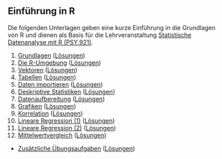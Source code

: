 ## Einführung in R

Die folgenden Unterlagen geben eine kurze Einführung in die Grundlagen von R und dienen als Basis für die Lehrveranstaltung [Statistische Datenanalyse mit R (PSY.921)](https://online.uni-graz.at/kfu_online/pl/ui/$ctx/wbLv.wbShowLVDetail?pStpSpNr=952666).

 1. [Grundlagen](https://cbrnr.quarto.pub/r-25w-01) ([Lösungen](https://cbrnr.quarto.pub/r-25w-01-solutions))
 2. [Die R-Umgebung](https://cbrnr.quarto.pub/r-25w-02) ([Lösungen](https://cbrnr.quarto.pub/r-25w-02-solutions))
 3. [Vektoren](https://cbrnr.quarto.pub/r-25w-03) ([Lösungen](https://cbrnr.quarto.pub/r-25w-03-solutions))
 4. [Tabellen](https://cbrnr.quarto.pub/r-25w-04) ([Lösungen](https://cbrnr.quarto.pub/r-25w-04-solutions))
 5. [Daten importieren](https://cbrnr.quarto.pub/r-25w-05) ([Lösungen](https://cbrnr.quarto.pub/r-25w-05-solutions))
 6. [Deskriptive Statistiken]() ([Lösungen]())
 7. [Datenaufbereitung]() ([Lösungen]())
 8. [Grafiken]() ([Lösungen]())
 9. [Korrelation]() ([Lösungen]())
10. [Lineare Regression (1)]() ([Lösungen]())
11. [Lineare Regression (2)]() ([Lösungen]())
12. [Mittelwertvergleich]() ([Lösungen]())

- [Zusätzliche Übungsaufgaben]() ([Lösungen]())
